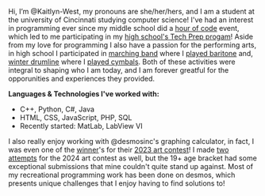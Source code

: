   Hi, I’m @Kaitlyn-West, my pronouns are she/her/hers, and I am a student at the university of Cincinnati studying computer science! I've had an interest in programming ever since my middle school did a [hour of code](https://code.org) event, which led to me participating in my [high school's Tech Prep progam](https://centervilleitcs.com)! Aside from my love for programming I also have a passion for the performing arts, in high school I participated in [marching band](https://youtu.be/PoQOS9aAL9A?si=9SlV_SQMoCg4N9_S) where I [played baritone](https://www.youtube.com/watch?v=EtGiZ8_5iSI) and, [winter drumline](https://youtu.be/DwyODt1GPcw?si=U35vGN6Z0Om2F34L) where I [played cymbals](https://www.youtube.com/watch?v=gDi9bAtpnC8). Both of these activities were integral to shaping who I am today, and I am forever greatful for the opporunities and experiences they provided. 
  
**Languages & Technologies I've worked with:**  
- C++, Python, C#, Java  
- HTML, CSS, JavaScript, PHP, SQL  
- Recently started: MatLab, LabView VI

I also really enjoy working with @desmosinc's graphing calculator, in fact, I was even one of the [winner](https://www.desmos.com/art-2023#17;sahvbml7w7)'s for their [2023 art contest](https://www.desmos.com/art-2023#17)! I made [two](https://www.desmos.com/3d/sqwdaw1teh) [attempts](https://www.desmos.com/calculator/eqzu1wlhlq) for the 2024 art contest as well, but the 19+ age bracket had some exceptional submissions that mine couldn't quite stand up against. Most of my recreational programming work has been done on desmos, which presents unique challenges that I enjoy having to find solutions to!
  
